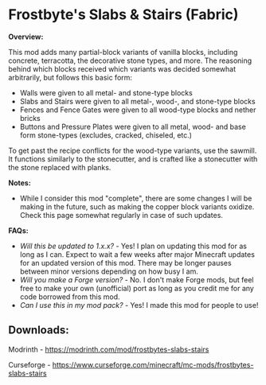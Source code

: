 # Frostbyte's Slabs & Stairs (Fabric)

**Overview:**

This mod adds many partial-block variants of vanilla blocks, including concrete, terracotta, the decorative stone types, and more. The reasoning behind which blocks received which variants was decided somewhat arbitrarily, but follows this basic form:

- Walls were given to all metal- and stone-type blocks
- Slabs and Stairs were given to all metal-, wood-, and stone-type blocks
- Fences and Fence Gates were given to all wood-type blocks and nether bricks
- Buttons and Pressure Plates were given to all metal, wood- and base form stone-types (excludes, cracked, chiseled, etc.)

To get past the recipe conflicts for the wood-type variants, use the sawmill. It functions similarly to the stonecutter, and is crafted like a stonecutter with the stone replaced with planks.

**Notes:**

- While I consider this mod "complete", there are some changes I will be making in the future, such as making the copper block variants oxidize. Check this page somewhat regularly in case of such updates.

**FAQs:**

- *Will this be updated to 1.x.x?* - Yes! I plan on updating this mod for as long as I can. Expect to wait a few weeks after major Minecraft updates for an updated version of this mod. There may be longer pauses between minor versions depending on how busy I am.
- *Will you make a Forge version?* - No. I don't make Forge mods, but feel free to make your own (unofficial) port as long as you credit me for any code borrowed from this mod.
- *Can I use this in my mod pack?* - Yes! I made this mod for people to use!

## Downloads:

Modrinth - https://modrinth.com/mod/frostbytes-slabs-stairs

Curseforge - https://www.curseforge.com/minecraft/mc-mods/frostbytes-slabs-stairs
